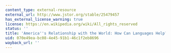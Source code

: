 ```yaml
---
content_type: external-resource
external_url: http://www.jstor.org/stable/25479457
has_external_license_warning: true
license: https://en.wikipedia.org/wiki/All_rights_reserved
status: ''
title: 'America''s Relationship with the World: How Can Languages Help?'
uid: 070e49ea-bc08-4e45-91b1-46c1f2eb8696
wayback_url: ''
---
```

